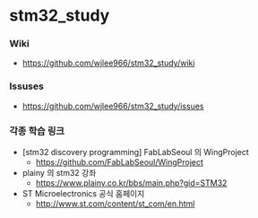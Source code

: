 # stm32_study
### Wiki
* https://github.com/wjlee966/stm32_study/wiki
### Issuses
* https://github.com/wjlee966/stm32_study/issues
### 각종 학습 링크
* [stm32 discovery programming] FabLabSeoul 의 WingProject  
  * https://github.com/FabLabSeoul/WingProject
* plainy 의 stm32 강좌  
  * https://www.plainy.co.kr/bbs/main.php?gid=STM32
* ST Microelectronics 공식 홈페이지  
  * http://www.st.com/content/st_com/en.html
